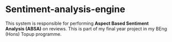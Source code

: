 # Sentiment-analysis-engine

This system is responsible for performing **Aspect Based Sentiment Analysis (ABSA)** on reviews. This is part of
my final year project in my BEng (Hons) Topup programme. 